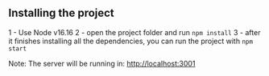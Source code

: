 ## Installing the project

1 - Use Node v16.16
2 - open the project folder and run `npm install`
3 - after it finishes installing all the dependencies, you can run the project with `npm start`

Note:
  The server will be running in:
  [http://localhost:3001](http://localhost:3001)
